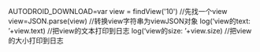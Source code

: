 AUTODROID_DOWNLOAD=var view = findView('10') //先找一个view
view=JSON.parse(view) //转换view字符串为viewJSON对象
log(‘view的text: ’+view.text) //把view的文本打印到日志
log(‘view的size: ’+view.size) //把view的大小打印到日志
